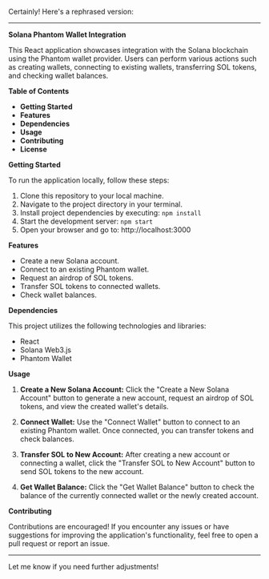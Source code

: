 Certainly! Here's a rephrased version:

---

**Solana Phantom Wallet Integration**

This React application showcases integration with the Solana blockchain using the Phantom wallet provider. Users can perform various actions such as creating wallets, connecting to existing wallets, transferring SOL tokens, and checking wallet balances.

**Table of Contents**

- **Getting Started**
- **Features**
- **Dependencies**
- **Usage**
- **Contributing**
- **License**

**Getting Started**

To run the application locally, follow these steps:

1. Clone this repository to your local machine.
2. Navigate to the project directory in your terminal.
3. Install project dependencies by executing: `npm install`
4. Start the development server: `npm start`
5. Open your browser and go to: http://localhost:3000

**Features**

- Create a new Solana account.
- Connect to an existing Phantom wallet.
- Request an airdrop of SOL tokens.
- Transfer SOL tokens to connected wallets.
- Check wallet balances.

**Dependencies**

This project utilizes the following technologies and libraries:

- React
- Solana Web3.js
- Phantom Wallet

**Usage**

1. **Create a New Solana Account:** Click the "Create a New Solana Account" button to generate a new account, request an airdrop of SOL tokens, and view the created wallet's details.

2. **Connect Wallet:** Use the "Connect Wallet" button to connect to an existing Phantom wallet. Once connected, you can transfer tokens and check balances.

3. **Transfer SOL to New Account:** After creating a new account or connecting a wallet, click the "Transfer SOL to New Account" button to send SOL tokens to the new account.

4. **Get Wallet Balance:** Click the "Get Wallet Balance" button to check the balance of the currently connected wallet or the newly created account.

**Contributing**

Contributions are encouraged! If you encounter any issues or have suggestions for improving the application's functionality, feel free to open a pull request or report an issue. 

--- 

Let me know if you need further adjustments!

